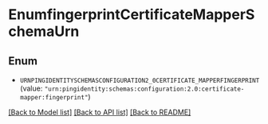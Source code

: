 # EnumfingerprintCertificateMapperSchemaUrn

## Enum


* `URNPINGIDENTITYSCHEMASCONFIGURATION2_0CERTIFICATE_MAPPERFINGERPRINT` (value: `"urn:pingidentity:schemas:configuration:2.0:certificate-mapper:fingerprint"`)


[[Back to Model list]](../README.md#documentation-for-models) [[Back to API list]](../README.md#documentation-for-api-endpoints) [[Back to README]](../README.md)


